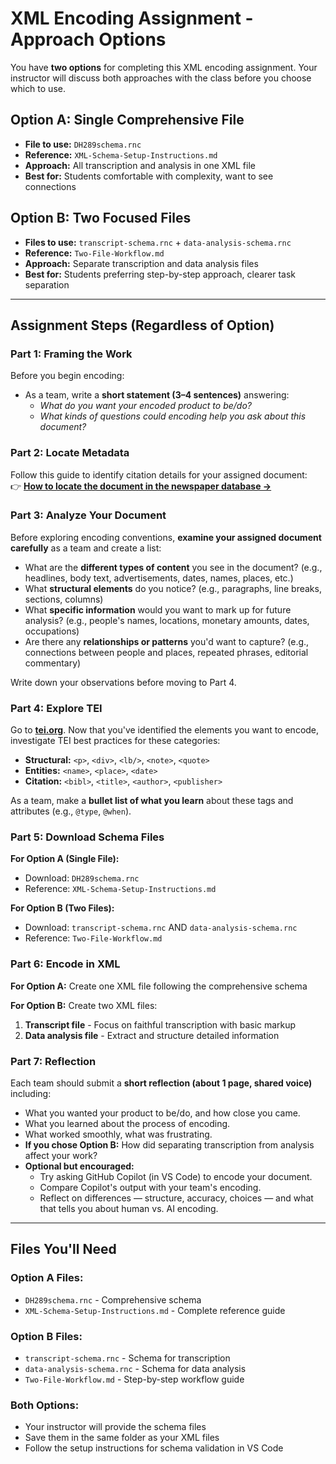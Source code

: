 # XML Encoding Assignment - Approach Options

You have **two options** for completing this XML encoding assignment. Your instructor will discuss both approaches with the class before you choose which to use.

## Option A: Single Comprehensive File
- **File to use:** `DH289schema.rnc`
- **Reference:** `XML-Schema-Setup-Instructions.md`
- **Approach:** All transcription and analysis in one XML file
- **Best for:** Students comfortable with complexity, want to see connections

## Option B: Two Focused Files  
- **Files to use:** `transcript-schema.rnc` + `data-analysis-schema.rnc`
- **Reference:** `Two-File-Workflow.md`
- **Approach:** Separate transcription and data analysis files
- **Best for:** Students preferring step-by-step approach, clearer task separation

---

## Assignment Steps (Regardless of Option)

### Part 1: Framing the Work  
Before you begin encoding:  
- As a team, write a **short statement (3–4 sentences)** answering:  
  - *What do you want your encoded product to be/do?*  
  - *What kinds of questions could encoding help you ask about this document?*  

### Part 2: Locate Metadata  
Follow this guide to identify citation details for your assigned document:  
👉 **[How to locate the document in the newspaper database →](https://docs.google.com/document/d/1AsYwC4bY28roUFU49bxe6uIJ2Sh9iUtiIFb1DPpXgA4/edit?usp=sharing)**  

### Part 3: Analyze Your Document
Before exploring encoding conventions, **examine your assigned document carefully** as a team and create a list:

- What are the **different types of content** you see in the document? (e.g., headlines, body text, advertisements, dates, names, places, etc.)
- What **structural elements** do you notice? (e.g., paragraphs, line breaks, sections, columns)
- What **specific information** would you want to mark up for future analysis? (e.g., people's names, locations, monetary amounts, dates, occupations)
- Are there any **relationships or patterns** you'd want to capture? (e.g., connections between people and places, repeated phrases, editorial commentary)

Write down your observations before moving to Part 4.

### Part 4: Explore TEI  
Go to **[tei.org](https://tei.org)**. Now that you've identified the elements you want to encode, investigate TEI best practices for these categories:  

- **Structural:** `<p>`, `<div>`, `<lb/>`, `<note>`, `<quote>`  
- **Entities:** `<name>`, `<place>`, `<date>`  
- **Citation:** `<bibl>`, `<title>`, `<author>`, `<publisher>`

As a team, make a **bullet list of what you learn** about these tags and attributes (e.g., `@type`, `@when`).  

### Part 5: Download Schema Files

**For Option A (Single File):**
- Download: `DH289schema.rnc`
- Reference: `XML-Schema-Setup-Instructions.md`

**For Option B (Two Files):**
- Download: `transcript-schema.rnc` AND `data-analysis-schema.rnc`  
- Reference: `Two-File-Workflow.md`

### Part 6: Encode in XML

**For Option A:** Create one XML file following the comprehensive schema

**For Option B:** Create two XML files:
1. **Transcript file** - Focus on faithful transcription with basic markup
2. **Data analysis file** - Extract and structure detailed information

### Part 7: Reflection  
Each team should submit a **short reflection (about 1 page, shared voice)** including:  
- What you wanted your product to be/do, and how close you came.  
- What you learned about the process of encoding.  
- What worked smoothly, what was frustrating.  
- **If you chose Option B:** How did separating transcription from analysis affect your work?
- **Optional but encouraged:**  
  - Try asking GitHub Copilot (in VS Code) to encode your document.  
  - Compare Copilot's output with your team's encoding.  
  - Reflect on differences — structure, accuracy, choices — and what that tells you about human vs. AI encoding.

---

## Files You'll Need

### Option A Files:
- `DH289schema.rnc` - Comprehensive schema
- `XML-Schema-Setup-Instructions.md` - Complete reference guide

### Option B Files:
- `transcript-schema.rnc` - Schema for transcription
- `data-analysis-schema.rnc` - Schema for data analysis
- `Two-File-Workflow.md` - Step-by-step workflow guide

### Both Options:
- Your instructor will provide the schema files
- Save them in the same folder as your XML files
- Follow the setup instructions for schema validation in VS Code